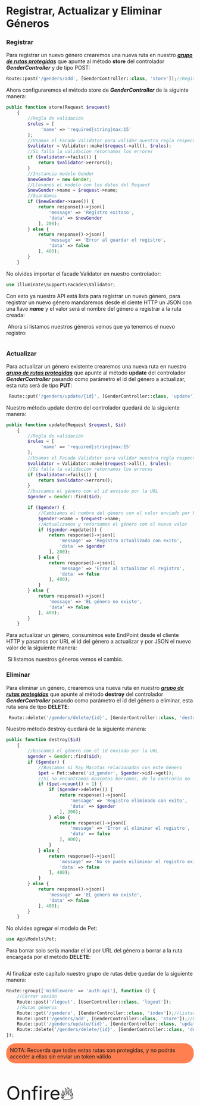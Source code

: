 # Registrar, Actualizar y Eliminar Géneros

### Registrar

Para registrar un nuevo género crearemos una nueva ruta en nuestro [***grupo de rutas protegidas***](/rutas-protegidas/) que apunte al método **store** del controlador ***GenderController*** y de tipo POST:
```php
Route::post('/genders/add', [GenderController::class, 'store']);//Registrar
```
Ahora configuraremos el método store de ***GenderController*** de la siguinte manera:
```php
public function store(Request $request)
    {
        //Regla de validación
        $rules = [
             'name' => 'required|string|max:15'
        ];
        //Usamos el Facade Validator para validar nuestra regla respecto a los datos recibidos en Request
        $validator = Validator::make($request->all(), $rules);
        //Si falla la validacion retornamos los errores
        if ($validator->fails()) {
            return $validator->errors();
        }
        //Instancia modelo Gender
        $newGender = new Gender;
        //Llevanos el modelo con los datos del Request
        $newGender->name = $request->name;
        //Guardamos
        if ($newGender->save()) {
            return response()->json([
                'message' => 'Registro exitoso',
                'data' => $newGender
            ], 200);
        } else {
            return response()->json([
                'message' => 'Error al guardar el registro',
                'data' => false
            ], 400);
        }
    }
```
No olvides importar el facade Validator en nuestro controlador:
```php
use Illuminate\Support\Facades\Validator;
```
Con esto ya nuestra API está lista para registrar un nuevo género, para registrar un nuevo género mandaremos desde el ciente HTTP un JSON con una llave ***name*** y el valor será el nombre del género a registrar a la ruta creada:

<a href="/doc-api-laravel-8/img/registro-genero.png" target="blank"><img :src="$withBase('/img/registro-genero.png')"></a> 
Ahora si listamos nuestros géneros vemos que ya tenemos el nuevo registro:

<a href="/doc-api-laravel-8/img/listar-nuevo-genero.png" target="blank"><img :src="$withBase('/img/listar-nuevo-genero.png')"></a> 

### Actualizar
Para actualizar un género existente crearemos una nueva ruta en nuestro [***grupo de rutas protegidas***](/rutas-protegidas/) que apunte al método **update** del controlador ***GenderController*** pasando como parámetro el id del género a actualizar, esta ruta será de tipo **PUT**:
```php
 Route::put('/genders/update/{id}', [GenderController::class, 'update']);//Actualizar
```
Nuestro método update dentro del controlador quedará de la siguiente manera:
```php
public function update(Request $request, $id)
    {
        //Regla de validación
        $rules = [
             'name' => 'required|string|max:15'
        ];
        //Usamos el Facade Validator para validar nuestra regla respecto a los datos recibidos en Request
        $validator = Validator::make($request->all(), $rules);
        //Si falla la validacion retornamos los errores
        if ($validator->fails()) {
            return $validator->errors();
        }
        //buscamos el género con el id enviado por la URL
        $gender = Gender::find($id);

        if ($gender) {
            //Cambiamos el nombre del género con el valor enviado por Request
            $gender->name = $request->name;
            //Actualizamos y retornamos el género con el nuevo valor
            if ($gender->update()) {
                return response()->json([
                    'message' => 'Registro actualizado con exito',
                    'data' => $gender
                ], 200);
            } else {
                return response()->json([
                    'message' => 'Error al actualizar el registro',
                    'data' => false
                ], 400);
            }
        } else {
            return response()->json([
                'message' => 'EL género no existe',
                'data' => false
            ], 400);
        }
    }
```
Para actualizar un género, consumimos este EndPoint desde el cliente HTTP y pasamos por URL el id del género a actualizar y por JSON el nuevo valor de la siguiente manera:

<a href="/doc-api-laravel-8/img/genero-editado.png" target="blank"><img :src="$withBase('/img/genero-editado.png')"></a>
Si listamos nuestros géneros vemos el cambio.

### Eliminar
Para eliminar un género, crearemos una nueva ruta en nuestro [***grupo de rutas protegidas***](/rutas-protegidas/) que apunte al método **destroy** del controlador ***GenderController*** pasando como parámetro el id del género a eliminar, esta ruta sera de tipo **DELETE**:

```PHP
 Route::delete('/genders/delete/{id}', [GenderController::class, 'destroy']);//Eliminar
```
Nuestro método destroy quedará de la siguiente manera:
```php
public function destroy($id)
    {
        //buscamos el género con el id enviado por la URL
        $gender = Gender::find($id);
        if ($gender) {
            //Buscamos si hay Macotas relacionadas con este Género
            $pet = Pet::where('id_gender', $gender->id)->get();
            //Si no encontramos mascotas borramos, de lo contrario no
            if ($pet->count() < 1) {
                if ($gender->delete()) {
                    return response()->json([
                        'message' => 'Registro eliminado con exito',
                        'data' => $gender
                    ], 200);
                } else {
                    return response()->json([
                        'message' => 'Error al eliminar el registro',
                        'data' => false
                    ], 400);
                }
            } else {
                return response()->json([
                    'message' => 'No se puede eiliminar el registro existen mascotas con este género asignado',
                    'data' => false
                ], 400);
            }
        } else {
            return response()->json([
                'message' => 'EL genero no existe',
                'data' => false
            ], 400);
        }
    }
```

No olvides agregar el modelo de Pet:

```php
use App\Models\Pet;
```



Para borrar solo sería mandar el id por URL del género a borrar a la ruta encargada por el metodo **DELETE**:

<a href="/doc-api-laravel-8/img/borrando-genero.png" target="blank"><img :src="$withBase('/img/borrando-genero.png')"></a>

Al finalizar este capítulo nuestro grupo de rutas debe quedar de la siguiente manera:

```php
Route::group(['middleware' => 'auth:api'], function () {
    //Cerrar sesión
    Route::post('/logout', [UserController::class, 'logout']);
    //Rutas géneros
    Route::get('/genders', [GenderController::class, 'index']);//Listar
    Route::post('/genders/add', [GenderController::class, 'store']);//Registrar
    Route::put('/genders/update/{id}', [GenderController::class, 'update']);//Actualizar
    Route::delete('/genders/delete/{id}', [GenderController::class, 'destroy']);//Eliminar
});
```


<p style="background-color: coral; border-radius: 25px; padding:10px">NOTA: Recuerda que todas estas rutas son protegidas, y no podrás acceder a ellas sin enviar un token válido</p>
<p style="font-size:50px">Onfire🔥</p>
